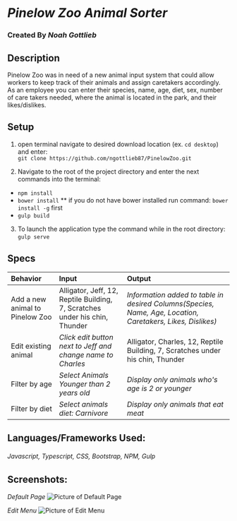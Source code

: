 # _Pinelow Zoo Animal Sorter_
### Created By _Noah Gottlieb_

## Description

Pinelow Zoo was in need of a new animal input system that could allow workers to keep track of their animals and assign caretakers accordingly. As an employee you can enter their species, name, age, diet, sex, number of care takers needed, where the animal is located in the park, and their likes/dislikes.


## Setup

1. open terminal navigate to desired download location (ex. `cd desktop`) and enter: </br>`git clone https://github.com/ngottlieb87/PinelowZoo.git`

2. Navigate to the root of the project directory and enter the next commands into the terminal:
  * `npm install`
  * `bower install` ** if you do not have bower installed run command: `bower install -g` first
  * `gulp build`

3. To launch the application type the command while in the root directory:
  <br>`gulp serve`

## Specs

| Behavior    |  Input        | Output |
| :------------- |:-------------| :-----|
| Add a new animal to Pinelow Zoo | Alligator, Jeff, 12, Reptile Building, 7, Scratches under his chin, Thunder   | _Information added to table in desired Columns(Species, Name, Age, Location, Caretakers, Likes, Dislikes)_
|  Edit existing animal | _Click edit button next to Jeff and change name to Charles_ | Alligator, Charles, 12, Reptile Building, 7, Scratches under his chin, Thunder |
| Filter by age | _Select Animals Younger than 2 years old_ | _Display only animals who's age is 2 or younger_ |
| Filter by diet | _Select animals diet: Carnivore_ | _Display only animals that eat meat_ |


## Languages/Frameworks Used:

  ###### _Javascript, Typescript, CSS, Bootstrap, NPM, Gulp_

## Screenshots:
_Default Page_
![Picture of Default Page](resources/images/default.png)


_Edit Menu_
![Picture of Edit Menu](resources/images/editZoo.png)
